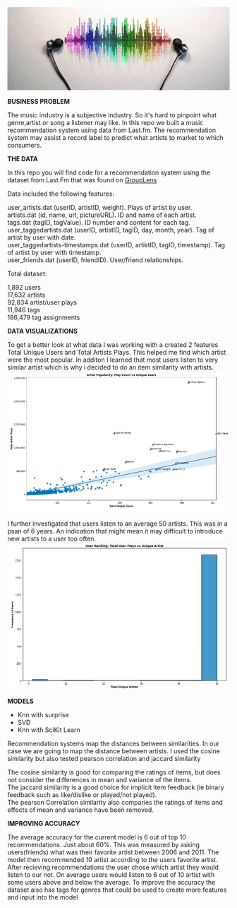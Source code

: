 ![alt text](Images/music-recommendation-challenge.jpg)

**BUSINESS PROBLEM**

The music industry is a subjective industry. So it's hard to pinpoint what genre,artist or song a listener may like. In this repo we built a music recommendation system using data from Last.fm. The recommendation system may assist a record label to predict what artists to market to which consumers.


**THE DATA**

In this repo you will find code for a recommendation system using the dataset from Last.Fm that was found on [GroupLens](https://grouplens.org/datasets/hetrec-2011/)

Data included the following features: <br />

user_artists.dat (userID, artistID, weight). Plays of artist by user. <br />
artists.dat (id, name, url, pictureURL). ID and name of each artist. <br />
tags.dat (tagID, tagValue). ID number and content for each tag. <br />
user_taggedartists.dat (userID, artistID, tagID, day, month, year). Tag of artist by user with date. <br />
user_taggedartists-timestamps.dat (userID, artistID, tagID, timestamp). Tag of artist by user with timestamp. <br />
user_friends.dat (userID, friendID). User/friend relationships. <br />

Total dataset:<br />

1,892 users<br />
17,632 artists<br />
92,834 artist/user plays<br />
11,946 tags<br />
186,479 tag assignments<br />


**DATA VISUALIZATIONS**

To get a better look at what data I was working with a created 2 features Total Unique Users and Total Artists Plays. This helped me find which artist were the most popular. In additon I learned that most users listen to very similar artist which is why i decided to do an item similarity with artists.
![alt text](Images/popular_artist.jpg)


I further investigated that users listen to an average 50 artists. This was in a psan of 6 years. An indication that might mean it may difficult to introduce new artists to a user too often.
![alt text](Images/user_artists.jpg)



**MODELS**
- Knn with surprise
- SVD
- Knn with SciKit Learn

Recommendation systems map the distances between similarities. In our case we are going to map the distance between artists. I used the cosine similarity but also tested pearson correlation and jaccard similarity

The cosine similarity is good for comparing the ratings of items, but does not consider the differences in mean and variance of the items. <br />
The jaccard similarity is a good choice for implicit item feedback (ie binary feedback such as like/dislike or played/not played). <br />
The pearson Correlation similarity also comparies the ratings of items and effects of mean and variance have been removed. <br />


**IMPROVING ACCURACY**

The average accuracy for the current model is 6 out of top 10 recommendations. Just about 60%. This was measured by asking users(friends) what was their favorite artist between 2006 and 2011. The model then recommended 10 artist according to the users favorite artist. After recieving recommendations the user chose which artist they would listen to our not. On average users would listen to 6 out of 10 artist with some users above and below the average. To improve the accuracy the dataset also has tags for genres that could be used to create more features and input into the model
